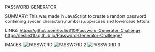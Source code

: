 PASSWORD-GENERATOR


SUMMARY:
This was made in JavaScript to create a random password containing special characters,numbers,uppercase and lowercase letters.


LINKS:
https://github.com/leslie310/Password-Generator-Challenge
https://leslie310.github.io/Password-Generator-Challenge/



IMAGES:
![PASSWORD](https://user-images.githubusercontent.com/107505768/176056247-740c5510-9515-4dc4-b83a-47c4db164428.PNG)
![PASSWORD 2](https://user-images.githubusercontent.com/107505768/176056277-50e9f4f1-bb96-4cbb-ba27-8d38f5e1cbcf.PNG)
![PASSWORD 3](https://user-images.githubusercontent.com/107505768/176056311-e6fe98e4-d411-4451-89bc-391e5d4cedd5.PNG)
